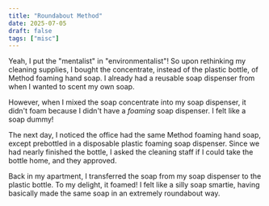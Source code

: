 ```yaml
---
title: "Roundabout Method"
date: 2025-07-05
draft: false
tags: ["misc"]
---
```

Yeah, I put the "mentalist" in "environmentalist"! So upon rethinking my cleaning supplies, I bought the concentrate, instead of the plastic bottle, of Method foaming hand soap. I already had a reusable soap dispenser from when I wanted to scent my own soap.

However, when I mixed the soap concentrate into my soap dispenser, it didn't foam because I didn't have a _foaming_ soap dispenser. I felt like a soap dummy!

The next day, I noticed the office had the same Method foaming hand soap, except prebottled in a disposable plastic foaming soap dispenser. Since we had nearly finished the bottle, I asked the cleaning staff if I could take the bottle home, and they approved.

Back in my apartment, I transferred the soap from my soap dispenser to the plastic bottle. To my delight, it foamed! I felt like a silly soap smartie, having basically made the same soap in an extremely roundabout way.
